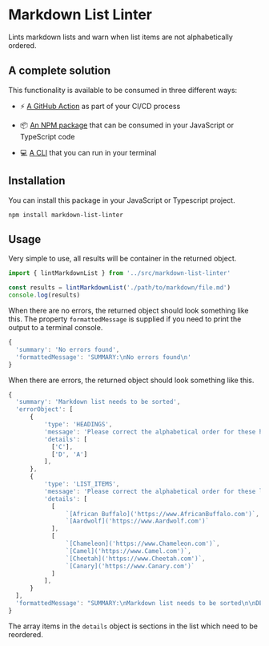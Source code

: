 # Markdown List Linter

Lints markdown lists and warn when list items are not alphabetically ordered.

## A complete solution

This functionality is available to be consumed in three different ways:

- ⚡ [A GitHub Action](https://github.com/marketplace/actions/markdown-list-linter) as part of your CI/CD process

- 📦 [An NPM package](https://www.npmjs.com/package/markdown-list-linter) that can be consumed in your JavaScript or TypeScript code

- 💻 [A CLI](https://www.npmjs.com/package/markdown-list-linter-cli) that you can run in your terminal

## Installation

You can install this package in your JavaScript or Typescript project.

```shell
npm install markdown-list-linter
```

## Usage

Very simple to use, all results will be container in the returned object.

```typescript
import { lintMarkdownList } from '../src/markdown-list-linter'

const results = lintMarkdownList('./path/to/markdown/file.md')
console.log(results)
```

When there are no errors, the returned object should look something like this. The property `formattedMessage` is supplied if you need to print the output to a terminal console.

```js
{
  'summary': 'No errors found',
  'formattedMessage': 'SUMMARY:\nNo errors found\n'
}
```

When there are errors, the returned object should look something like this.

```js
{
  'summary': 'Markdown list needs to be sorted',
  'errorObject': [
      {
          'type': 'HEADINGS',
          'message': 'Please correct the alphabetical order for these heading items',
          'details': [
            ['C'],
            ['D', 'A']
          ],
      },
      {
          'type': 'LIST_ITEMS',
          'message': 'Please correct the alphabetical order for these list items',
          'details': [
            [
                `[African Buffalo]('https://www.AfricanBuffalo.com')`,
                `[Aardwolf]('https://www.Aardwolf.com')`
            ],
            [
                `[Chameleon]('https://www.Chameleon.com')`,
                `[Camel]('https://www.Camel.com')`,
                `[Cheetah]('https://www.Cheetah.com')`,
                `[Canary]('https://www.Canary.com')`
            ]
          ],
      }
  ],
  'formattedMessage': "SUMMARY:\nMarkdown list needs to be sorted\n\nDETAILS:\nPlease correct the alphabetical order for these heading items\n\tSection #1\n\t\tD\n\t\tA\n\t\tB\n\t\tC\n\nPlease correct the alphabetical order for these list items\n\tSection #1\n\t\t[African Buffalo]('https://www.AfricanBuffalo.com')\n\t\t[Aardwolf]('https://www.Aardwolf.com')\n\n\tSection #2\n\t\t[Chameleon]('https://www.Chameleon.com')\n\t\t[Camel]('https://www.Camel.com')\n\t\t[Cheetah]('https://www.Cheetah.com')\n\t\t[Canary]('https://www.Canary.com')\n\n"
}
```

The array items in the `details` object is sections in the list which need to be reordered.
